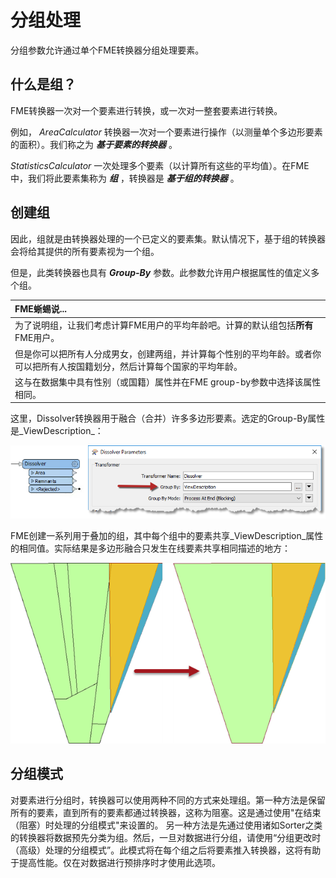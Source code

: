 # 分组处理

分组参数允许通过单个FME转换器分组处理要素。

## 什么是组？

FME转换器一次对一个要素进行转换，或一次对一整套要素进行转换。

例如， _AreaCalculator_ 转换器一次对一个要素进行操作（以测量单个多边形要素的面积）。我们称之为 _**基于要素的转换器**_ 。

 _StatisticsCalculator_ 一次处理多个要素（以计算所有这些的平均值）。在FME中，我们将此要素集称为 _**组**_ ，转换器是 _**基于组的转换器**_ 。

## 创建组

因此，组就是由转换器处理的一个已定义的要素集。默认情况下，基于组的转换器会将给其提供的所有要素视为一个组。

但是，此类转换器也具有 _**Group-By**_ 参数。此参数允许用户根据属性的值定义多个组。

|  FME蜥蜴说... |
| :--- |
|  为了说明组，让我们考虑计算FME用户的平均年龄吧。计算的默认组包括**所有** FME用户。 |
|  但是你可以把所有人分成男女，创建两组，并计算每个性别的平均年龄。或者你可以把所有人按国籍划分，然后计算每个国家的平均年龄。 |
|  这与在数据集中具有性别（或国籍）属性并在FME group-by参数中选择该属性相同。 |

这里，Dissolver转换器用于融合（合并）许多多边形要素。选定的Group-By属性是_ViewDescription_：

![](./Images/Img2.035.GroupByParameter.png)

FME创建一系列用于叠加的组，其中每个组中的要素共享_ViewDescription_属性的相同值。实际结果是多边形融合只发生在线要素共享相同描述的地方：

![](./Images/Img2.035b.GroupByResults.png)

## 分组模式 ##

对要素进行分组时，转换器可以使用两种不同的方式来处理组。第一种方法是保留所有的要素，直到所有的要素都通过转换器，这称为阻塞。这是通过使用"在结束（阻塞）时处理的分组模式"来设置的。
另一种方法是先通过使用诸如Sorter之类的转换器将数据预先分类为组。然后，一旦对数据进行分组，请使用“分组更改时（高级）处理的分组模式”。此模式将在每个组之后将要素推入转换器，这将有助于提高性能。仅在对数据进行预排序时才使用此选项。
